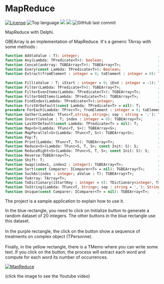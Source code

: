 # MapReduce
[![License](https://img.shields.io/badge/License-MIT-green.svg)](https://opensource.org/licenses/MIT)
![Top language](https://img.shields.io/github/languages/top/gbegreg/MapReduce)
[![](https://tokei.rs/b1/github/gbegreg/MapReduce?category=code)](https://github.com//gbegreg/MapReduce)
[![](https://tokei.rs/b1/github/gbegreg/MapReduce?category=files)](https://github.com//gbegreg/MapReduce)
![GitHub last commit](https://img.shields.io/github/last-commit/gbegreg/MapReduce)

MapReduce with Delphi.

GBEArray is an implementation of MapReduce. It's a generic TArray<T> with some methods :<br /> 
```pascal
function Add(aValue : T): integer;                                    // Add a value to the end of the array and return the new length
function Any(Lambda: TPredicate<T>): boolean;                         // any : is there at least one element that corresponds to the request
function Concat(anArray: TGBEArray<T>): TGBEArray<T>;                 // Concat : concat this TGBEArray<T> with another TGBEArray<T> into a new one
function Every(const Lambda: TPredicate<T>): Boolean;                 // Each element respects the lambda
function Extract(fromElement : integer = 0; toElement : integer = 0): TGBEArray<T>; // Extract element from an TGBEArray from fromElement indice to toElement indice to a new TGBEArray
                                                                                           // if fromElement or toElement are negative, it's indicate an offset from the end of the TGBEArray
function Fill(aValue : T; iStart : integer = 0; iEnd : integer = -1): TGBEArray<T>;       // Fill an TGBEArray<T> with aValue. If the TGBEArray is empty and the iStart at 0, then iEnd parameter specify also the length of the TGBEArray<T>
function Filter(Lambda: TPredicate<T>): TGBEArray<T>;                 // filter
function FilterEvenItems(Lambda: TPredicate<T>): TGBEArray<T>;        // filter on even items only
function FilterOddItems(Lambda: TPredicate<T>): TGBEArray<T>;         // filter on odd items only
function FindIndex(Lambda: TPredicate<T>):integer;                    // Return first index of element that match with the predicate
function FirstOrDefault(const Lambda: TPredicate<T> = nil): T;        // Return first element or first element from a predicate (if predicate set) or the default value of T
procedure ForEach(Lambda: TProc<T>; fromElement : integer = 0; toElement : integer = -1);  // execute lambda for all elements don't return object
function Gather(Lambda: TFunc<T,string, string>; sep : string = ';'): TGBEArray<string>; // group the keys/values and return a TGBEArray<string>
function Insert(aValue : T; index : integer = 0): TGBEArray<T>;       // Insert aValue at index position and return a new TGBEArray
function LastOrDefault(const Lambda: TPredicate<T> = nil): T;         // Return first element or first element from a predicate (if predicate set) or the default value of T
function Map<S>(Lambda: TFunc<T, S>): TGBEArray<S>;                   // map
function MapParallel<S>(Lambda: TFunc<T, S>): TGBEArray<S>;           // mapParallel
function Pop:T;                                                       // return the last item of the array and remove it from the array
function Print(Lambda: TFunc<T, T>): TGBEArray<T>;                    // print the data
function Reduce<S>(Lambda: TFunc<S, T, S>; const Init: S): S;         // reduce
function ReduceRight<S>(Lambda: TFunc<S, T, S>; const Init: S): S;
function Reverse:TGBEArray<T>;                                        // Reverse the array
function Shift: T;                                                    // return the first item of the array and remove it from the array
function Swap(index1, index2 : integer): TGBEArray<T>;                // Return new TGBEArra<T> with swap item1 and item2
function Sort(const Comparer: IComparer<T> = nil): TGBEArray<T>;      // sort
function SuchAs(index : integer; aValue : T): TGBEArray<T>;           // Generate a new Array with the same datas but with aValue at index position
function ToArray: TArray<T>;                                          // convert TGBEArry to TArray
function ToDictionary(iStartKey : integer = 0): TDictionary<integer, T>;  // convert to TDictionary with an optional paramter to specify the start index of key
function ToString(Lambda: TFunc<T, String>; sep : string = ','): String; // convert to string
function Unique(const Comparer: IComparer<T> = nil): TGBEArray<T>;    // Return a new TGBEArray<T> without duplicates
```
  

The project is a sample application to explain how to use it.

In the blue rectangle, you need to click on Initialize button to generate a random dataset of 20 integers. The other buttons in the blue rectangle use this dataset.<br><br>
In the purple rectangle, the click on the button show a sequence of treatments on complex object (TPersonne).<br><br>
Finally, in the yellow rectangle, there is a TMemo where you can write some text. If you click on the button, the process will extract each word and compute for each word its number of occurrences.
 
[![MapReduce](http://img.youtube.com/vi/-KurgNbHmvQ/0.jpg)](https://www.youtube.com/watch?v=-KurgNbHmvQ)

(click the image to see the Youtube video)
